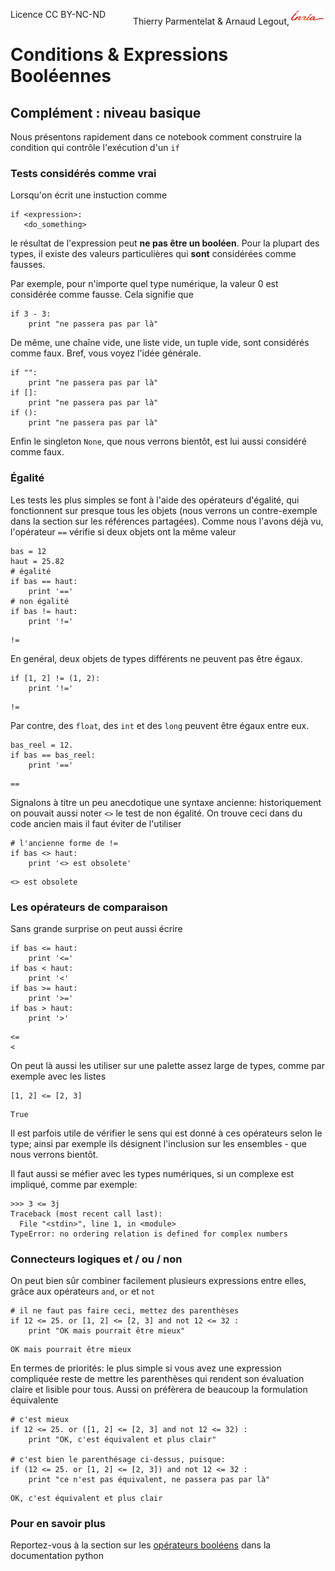 
<span style="float:left;">Licence CC BY-NC-ND</span><span style="float:right;">Thierry Parmentelat &amp; Arnaud Legout,<img src="../../media/inria-25.png" style="display:inline"></span><br/>

# Conditions & Expressions Booléennes

## Complément : niveau basique

Nous présentons rapidement dans ce notebook comment construire la condition qui contrôle l'exécution d'un `if`

### Tests considérés comme vrai

Lorsqu'on écrit une instuction comme

    if <expression>:
       <do_something>

le résultat de l'expression peut **ne pas être un booléen**. Pour la plupart des types, il existe des valeurs particulières qui **sont** considérées comme fausses.

Par exemple, pour n'importe quel type numérique, la valeur 0 est considérée comme fausse. Cela signifie que


```
if 3 - 3:
    print "ne passera pas par là"
```

De même, une chaîne vide, une liste vide, un tuple vide, sont considérés comme faux. Bref, vous voyez l'idée générale.


```
if "":
    print "ne passera pas par là"
if []:
    print "ne passera pas par là"
if ():
    print "ne passera pas par là"
```

Enfin le singleton `None`, que nous verrons bientôt, est lui aussi considéré comme faux.

### Égalité

Les tests les plus simples se font à l'aide des opérateurs d'égalité, qui fonctionnent sur presque tous les objets (nous verrons un contre-exemple dans la section sur les références partagées). Comme nous l'avons déjà vu, l'opérateur `==` vérifie si deux objets ont la même valeur


```
bas = 12
haut = 25.82
# égalité
if bas == haut:
    print '=='
# non égalité
if bas != haut:
    print '!='
```

    !=


En genéral, deux objets de types différents ne peuvent pas être égaux.


```
if [1, 2] != (1, 2):
    print '!='
```

    !=


Par contre, des `float`, des `int` et des `long` peuvent être égaux entre eux.


```
bas_reel = 12.
if bas == bas_reel:
    print '=='
```

    ==


Signalons à titre un peu anecdotique une syntaxe ancienne: historiquement on pouvait aussi noter `<>` le test de non égalité. On trouve ceci dans du code ancien mais il faut éviter de l'utiliser


```
# l'ancienne forme de !=
if bas <> haut:
    print '<> est obsolete'

```

    <> est obsolete


### Les opérateurs de comparaison

Sans grande surprise on peut aussi écrire


```
if bas <= haut:
    print '<='
if bas < haut:
    print '<'
if bas >= haut:
    print '>='
if bas > haut:
    print '>'

```

    <=
    <


On peut là aussi les utiliser sur une palette assez large de types, comme par exemple avec les listes


```
[1, 2] <= [2, 3]
```




    True



Il est parfois utile de vérifier le sens qui est donné à ces opérateurs selon le type; ainsi par exemple ils désignent l'inclusion sur les ensembles - que nous verrons bientôt.

Il faut aussi se méfier avec les types numériques, si un complexe est impliqué, comme par exemple:

    >>> 3 <= 3j
    Traceback (most recent call last):
      File "<stdin>", line 1, in <module>
    TypeError: no ordering relation is defined for complex numbers


### Connecteurs logiques et / ou / non

On peut bien sûr combiner facilement plusieurs expressions entre elles, grâce aux opérateurs `and`, `or` et `not`


```
# il ne faut pas faire ceci, mettez des parenthèses
if 12 <= 25. or [1, 2] <= [2, 3] and not 12 <= 32 :
    print "OK mais pourrait être mieux"
```

    OK mais pourrait être mieux


En termes de priorités: le plus simple si vous avez une expression compliquée reste de mettre les parenthèses qui rendent son évaluation claire et lisible pour tous. Aussi on préfèrera de beaucoup la formulation équivalente


```
# c'est mieux
if 12 <= 25. or ([1, 2] <= [2, 3] and not 12 <= 32) :
    print "OK, c'est équivalent et plus clair"

# c'est bien le parenthésage ci-dessus, puisque:
if (12 <= 25. or [1, 2] <= [2, 3]) and not 12 <= 32 :
    print "ce n'est pas équivalent, ne passera pas par là"
```

    OK, c'est équivalent et plus clair


### Pour en savoir plus

Reportez-vous à la section sur les [opérateurs booléens](https://docs.python.org/2/library/stdtypes.html#truth-value-testing) dans la documentation python
